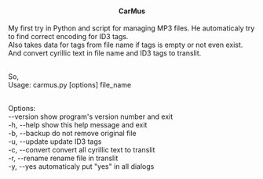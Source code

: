 <h4 align=center> CarMus  </h4>
<p align=left>My first try in Python and script for managing MP3 files.
He automaticaly try to find correct encoding for ID3 tags.
<br>Also takes data for tags from file name if tags is empty or not even exist.
And convert cyrillic text in file name and ID3 tags to translit.</p>
<br>So, 
<br>Usage: carmus.py [options] file_name
<p/>
<br>Options:
  <br>--version      show program's version number and exit
  <br>-h, --help     show this help message and exit
  <br>-b, --backup   do not remove original file
  <br>-u, --update   update ID3 tags
  <br>-c, --convert  convert all cyrillic text to translit
  <br>-r, --rename   rename file in translit
  <br>-y, --yes      automaticaly put "yes" in all dialogs
